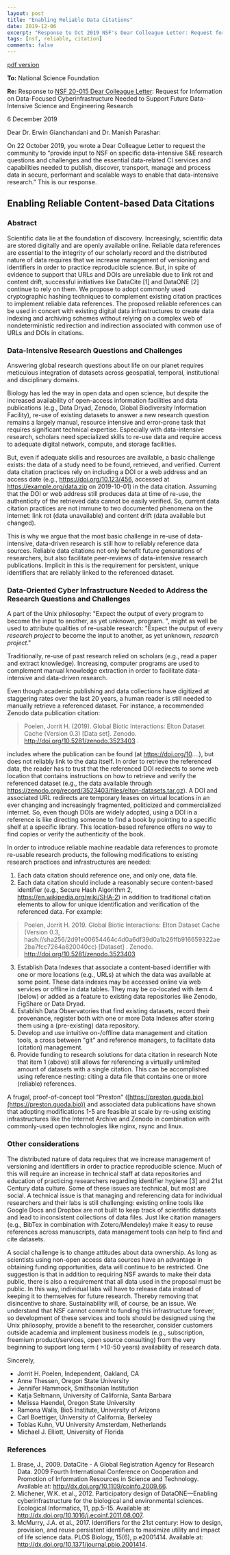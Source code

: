 ```yaml
---
layout: post
title: "Enabling Reliable Data Citations"
date: 2019-12-06
excerpt: "Response to Oct 2019 NSF's Dear Colleague Letter: Request for Information on Data-Focused Cyberinfrastructure Needed to Support Future Data-Intensive Science and Engineering Research"
tags: [nsf, reliable, citation]
comments: false
---
```

[pdf version](/assets/2019-nsf-dear-colleague-enabling-reliable-data-citations.pdf)

**To:** National Science Foundation

**Re:** Response to [NSF 20-015 Dear Colleague Letter](https://www.nsf.gov/pubs/2020/nsf20015/nsf20015.jsp): Request for Information on Data-Focused Cyberinfrastructure Needed to Support Future Data-Intensive Science and Engineering Research

6 December 2019

Dear Dr. Erwin Gianchandani and Dr. Manish Parashar:

On 22 October 2019, you wrote a Dear Colleague Letter to request the community to “provide input to NSF on specific data-intensive S&E research questions and challenges and the essential data-related CI
services and capabilities needed to publish, discover, transport, manage and process data in secure, performant and scalable ways to enable that data-intensive research.” This is our response.

## Enabling Reliable Content-based Data Citations 

### Abstract

Scientific data lie at the foundation of discovery. Increasingly, scientific data are stored digitally and are openly available online. Reliable data references are essential to the integrity of our scholarly record and the distributed nature of data requires that we increase management of versioning and identifiers in order to practice reproducible science. But, in spite of evidence to support that URLs and DOIs are unreliable due to link rot and content drift, successful initiatives like DataCite \[1\] and DataONE \[2\] continue to rely on them. We propose to adopt commonly used cryptographic hashing techniques to complement existing citation practices to implement reliable data references. The proposed reliable references can be used in concert with existing digital data infrastructures to create data indexing and archiving schemes without relying on a complex web of nondeterministic redirection and indirection associated with common use of URLs and DOIs in citations. 

### Data-Intensive Research Questions and Challenges

Answering global research questions about life on our planet requires meticulous integration of datasets across geospatial, temporal, institutional and disciplinary domains.

Biology has led the way in open data and open science, but despite the increased availability of open-access information facilities and data publications (e.g., Data Dryad, Zenodo, Global Biodiversity Information Facility), re-use of existing datasets to answer a new research question remains a largely manual, resource intensive and error-prone task that requires significant technical expertise. Especially with data-intensive research, scholars need specialized skills to re-use data and require access to adequate digital network, compute, and storage facilities.

But, even if adequate skills and resources are available, a basic challenge exists: the data of a study need to be found, retrieved, and verified. Current data citation practices rely on including a DOI or a web address and an access date (e.g., https://doi.org/10.123/456, accessed at https://example.org/data.zip on 2019-10-01) in the data citation. Assuming that the DOI or web address still produces data at time of re-use, the authenticity of the retrieved data cannot be easily verified. So, current data citation practices are not immune to two documented phenomena on the internet: link rot (data unavailable) and content drift (data available but changed). 

This is why we argue that the most basic challenge in re-use of data-intensive, data-driven research is still how to reliably reference data sources. Reliable data citations not only benefit future generations of researchers, but also facilitate peer-reviews of data-intensive research publications. Implicit in this is the requirement for persistent, unique identifiers that are reliably linked to the referenced dataset. 

### Data-Oriented Cyber Infrastructure Needed to Address the Research Questions and Challenges

A part of the Unix philosophy: "Expect the output of every program to become the input to another, as yet unknown, program. ", might as well be used to attribute qualities of re-usable research: "Expect the output of every *research project* to become the input to another, as yet unknown, *research project*."

Traditionally, re-use of past research relied on scholars (e.g., read a paper and extract knowledge). Increasing, computer programs are used to complement manual knowledge extraction in order to facilitate data-intensive and data-driven research.

Even though academic publishing and data collections have digitized at staggering rates over the last 20 years, a human reader is still needed to manually retrieve a referenced dataset.  For instance, a recommended Zenodo data publication citation:

> Poelen, Jorrit H. (2019). Global Biotic Interactions: Elton Dataset Cache (Version 0.3) [Data set]. Zenodo. http://doi.org/10.5281/zenodo.3523403 .

includes where the publication can be found (at https://doi.org/10....), but does not reliably link to the data itself. In order to retrieve the referenced data, the reader has to trust that the referenced DOI redirects to some web location that contains instructions on how to retrieve and verify the referenced dataset (e.g., the data available through https://zenodo.org/record/3523403/files/elton-datasets.tar.gz). A DOI and associated URL redirects are temporary leases on virtual locations in an ever changing and increasingly fragmented, politicized and commercialized internet. So, even though DOIs are widely adopted, using a DOI in a reference is like directing someone to find a book by pointing to a specific shelf at a specific library. This location-based reference offers no way to find copies or verify the authenticity of the book.

In order to introduce reliable machine readable data references to promote re-usable research products, the following modifications to existing research practices and infrastructures are needed:

1. Each data citation should reference one, and only one, data file.
2. Each data citation should include a reasonably secure content-based identifier (e.g., Secure Hash Algorithm 2, https://en.wikipedia.org/wiki/SHA-2) in addition to traditional citation elements to allow for unique identification and verification of the referenced data. For example:
> Poelen, Jorrit H. 2019. Global Biotic Interactions: Elton Dataset Cache (Version 0.3, hash://sha256/2d91e00654464c4d0a6df39d0a1b26ffb916659322ae2ba7fcc7264a820040cc) \[Dataset\] . Zenodo. http://doi.org/10.5281/zenodo.3523403
3. Establish Data Indexes that associate a content-based identifier with one or more locations (e.g., URLs) at which the data was available at some point. These data indexes may be accessed online via web services or offline in data tables. They may be co-located with item 4 (below) or added as a feature to existing data repositories like Zenodo, FigShare or Data Dryad.
4. Establish Data Observatories that find existing datasets, record their provenance, register both with one or more Data Indexes after storing them using a (pre-existing) data repository.
5. Develop and use intuitive on-/offline data management and citation tools, a cross between "git" and reference managers, to facilitate data (citation) management. 
6. Provide funding to research solutions for data citation in research
Note that item 1 (above) still allows for referencing a virtually unlimited amount of datasets with a single citation. This can be accomplished using reference nesting: citing a data file that contains one or more (reliable) references.

A frugal, proof-of-concept tool "Preston" ([https://preston.guoda.bio](https://preston.guoda.bio)) and associated data publications have shown that adopting modifications 1-5 are feasible at scale by re-using existing infrastructures like the Internet Archive and Zenodo in combination with commonly-used open technologies like nginx, rsync and linux.

### Other considerations

The distributed nature of data requires that we increase management of versioning and identifiers in order to practice reproducible science. Much of this will require an increase in technical staff at data repositories and education of practicing researchers regarding identifier hygiene \[3\] and 21st Century data culture. Some of these issues are technical, but most are social.
A technical issue is that managing and referencing data for individual researchers and their labs is still challenging: existing online tools like Google Docs and Dropbox are not built to keep track of scientific datasets and lead to inconsistent collections of data files. Just like citation managers (e.g., BibTex in combination with Zotero/Mendeley) make it easy to reuse references across manuscripts, data management tools can help to find and cite datasets.

A social challenge is to change attitudes about data ownership. As long as scientists using non-open access data sources have an advantage in obtaining funding opportunities, data will continue to be restricted. One suggestion is that in addition to requiring NSF awards to make their data public, there is also a requirement that all data used in the proposal must be public. In this way, individual labs will have to release data instead of keeping it to themselves for future research. Thereby removing that disincentive to share.
Sustainability will, of course, be an issue. We understand that NSF cannot commit to funding this infrastructure forever, so development of these services and tools should be designed using the Unix philosophy, provide a benefit to the researcher, consider customers outside academia and implement business models (e.g., subscription, freemium product/services, open source consulting) from the very beginning to support long term ( >10-50 years) availability of research data.

Sincerely,

 * Jorrit H. Poelen, Independent, Oakland, CA
 * Anne Thessen, Oregon State University
 * Jennifer Hammock, Smithsonian Institution
 * Katja Seltmann, University of California, Santa Barbara
 * Melissa Haendel, Oregon State University
 * Ramona Walls, Bio5 Institute, University of Arizona
 * Carl Boettiger, University of California, Berkeley
 * Tobias Kuhn, VU University Amsterdam, Netherlands
 * Michael J. Elliott, University of Florida

### References

1. Brase, J., 2009. DataCite - A Global Registration Agency for Research Data. 2009 Fourth International Conference on Cooperation and Promotion of Information Resources in Science and Technology. Available at: http://dx.doi.org/10.1109/coinfo.2009.66.
2. Michener, W.K. et al., 2012. Participatory design of DataONE—Enabling cyberinfrastructure for the biological and environmental sciences. Ecological Informatics, 11, pp.5–15. Available at: http://dx.doi.org/10.1016/j.ecoinf.2011.08.007.
3. McMurry, J.A. et al., 2017. Identifiers for the 21st century: How to design, provision, and reuse persistent identifiers to maximize utility and impact of life science data. PLOS Biology, 15(6), p.e2001414. Available at: http://dx.doi.org/10.1371/journal.pbio.2001414.
